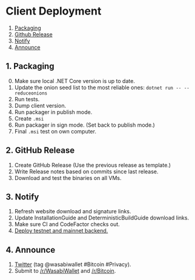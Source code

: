 # Client Deployment

1. [Packaging](ClientDeployment.md#1-packaging)
2. [Github Release](ClientDeployment.md#2-github-release)
3. [Notify](ClientDeployment.md#3-notify)
4. [Announce](ClientDeployment.md#4-announce)

## 1. Packaging

0. Make sure local .NET Core version is up to date.
1. Update the onion seed list to the most reliable ones: `dotnet run -- --reduceonions`
2. Run tests.
3. Dump client version.
4. Run packager in publish mode.
5. Create `.msi`
6. Run packager in sign mode. (Set back to publish mode.)
7. Final `.msi` test on own computer.

## 2. GitHub Release

1. Create GitHub Release (Use the previous release as template.)
2. Write Release notes based on commits since last release.
3. Download and test the binaries on all VMs.

## 3. Notify

1. Refresh website download and signature links.
2. Update InstallationGuide and DeterministicBuildGuide download links.
3. Make sure CI and CodeFactor checks out.
4. [Deploy testnet and mainnet backend.](https://github.com/zkSNACKs/WalletWasabi/blob/master/WalletWasabi.Documentation/BackendDeployment.md#update)

## 4. Announce

1. [Twitter](https://twitter.com) (tag @wasabiwallet #Bitcoin #Privacy).
2. Submit to [/r/WasabiWallet](https://old.reddit.com/r/WasabiWallet/) and [/r/Bitcoin](https://old.reddit.com/r/Bitcoin/).
